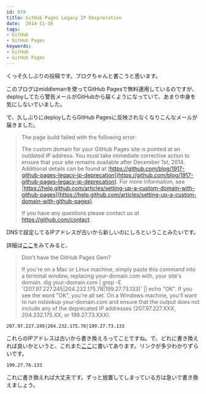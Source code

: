 ```yaml
---
id: 979
title: GitHub Pages Legacy IP Desprecation
date:  2014-11-16
tags:
- GitHub
- GitHub Pages
keywords:
- GitHub
- GitHub Pages
---
```


くっそ久しぶりの投稿です。ブログちゃんと書こうと思います。

このブログはmiddlemanを使ってGitHub Pagesで無料運用しているのですが、deployしてたら警告メールがGitHubから届くようになっていて、あまり中身を気にしないでいました。

で、久しぶりにdeployしたらGitHub Pagesに反映されなくなりこんなメールが届きました。


>The page build failed with the following error:
>
>The custom domain for your GitHub Pages site is pointed at an outdated IP address. You must take immediate corrective action to ensure that your site remains available after December 1st, 2014. Additional details can be found at [https://github.com/blog/1917-github-pages-legacy-ip-deprecation](https://github.com/blog/1917-github-pages-legacy-ip-deprecation). For more information, see [https://help.github.com/articles/setting-up-a-custom-domain-with-github-pages](https://help.github.com/articles/setting-up-a-custom-domain-with-github-pages).
>
>If you have any questions please contact us at https://github.com/contact.

DNSで設定してるIPアドレスが古いから新しいのにしろということみたいです。

詳細は[ここ](https://github.com/blog/1917-github-pages-legacy-ip-deprecation)をみてみると、

> Don't have the GitHub Pages Gem?
>
> If you're on a Mac or Linux machine, simply paste this command into a terminal window, replacing your-domain.com with, your site's domain. dig your-domain.com | grep -E '(207.97.227.245|204.232.175.78|199.27.73.133)' || echo "OK". If you see the word "OK", you're all set.
> On a Windows machine, you'll want to run nslookup your-domain.com and ensure that the output does not include any of the deprecated IP addresses (207.97.227.XXX, 204.232.175.XX, or 199.27.73.XXX).

```
207.97.227.245|204.232.175.78|199.27.73.133
```

これらのIPアドレスは古いから書き換えろってことですね。で、どれに書き換えれば良いかというと、これまた[ここ](https://help.github.com/articles/tips-for-configuring-a-cname-record-with-your-dns-provider/)に書いてあります。リンクが多少わかりずらいです。

```
199.27.76.133
```

これに書き換えれば大丈夫です。ずっと放置してしまっている方は急いで書き換えましょう。
